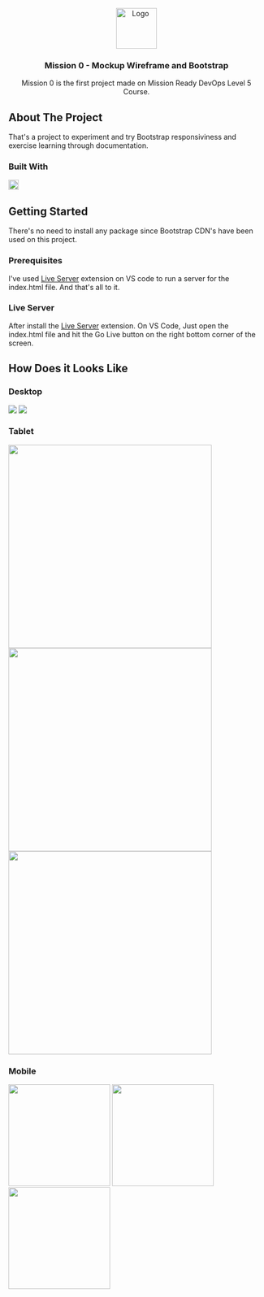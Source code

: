 <!-- PROJECT LOGO -->
<br />
<div align="center">
  <a href="https://github.com/github_username/repo_name">
    <img src="https://getbootstrap.com/docs/5.0/assets/brand/bootstrap-logo.svg" alt="Logo" width="80" height="80">
  </a>

<h3 align="center">Mission 0 - Mockup Wireframe and Bootstrap</h3>

  <p align="center">
    Mission 0 is the first project made on Mission Ready DevOps Level 5 Course.
    
  </p>
</div>

<!-- ABOUT THE PROJECT -->

## About The Project

That's a project to experiment and try Bootstrap responsiviness and exercise learning through documentation.

### Built With

<div>
    <img src="https://getbootstrap.com/docs/5.0/assets/brand/bootstrap-logo.svg" alt="Logo" width="20" height="20">   
</div>

<!-- GETTING STARTED -->

## Getting Started

There's no need to install any package since Bootstrap CDN's have been used on this project.

### Prerequisites

I've used [Live Server](https://marketplace.visualstudio.com/items?itemName=ritwickdey.LiveServer) extension on VS code to run a server for the index.html file. And that's all to it.

### Live Server

After install the [Live Server](https://marketplace.visualstudio.com/items?itemName=ritwickdey.LiveServer) extension. On VS Code, Just open the index.html file and hit the Go Live button on the right bottom corner of the screen.

## How Does it Looks Like

### Desktop

  <img src="images/desktop.png">
  <img src="images/desktop-login.png">

### Tablet

  <img src="images/tablet.png" width="400">
  <img src="images/tablet-login.png" width="400">
  <img src="images/tablet-nav-open.png" width="400">

### Mobile

  <img src="images/mobile.png" width="200" >
  <img src="images/mobile-login.png" width="200" >
  <img src="images/mobile-nav-open.png" width="200">
